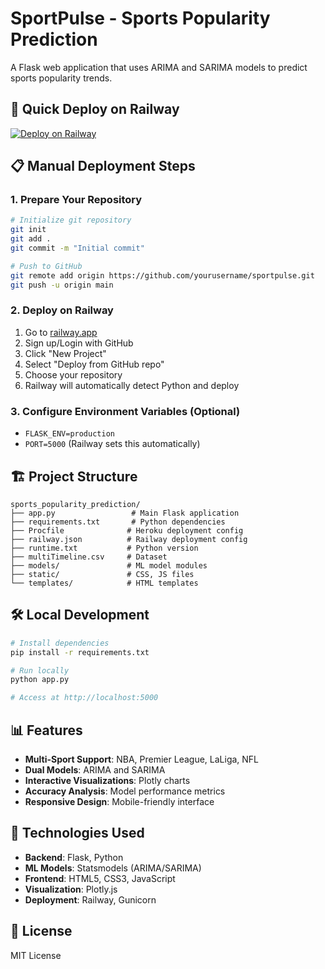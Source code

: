 # SportPulse - Sports Popularity Prediction

A Flask web application that uses ARIMA and SARIMA models to predict sports popularity trends.

## 🚀 Quick Deploy on Railway

[![Deploy on Railway](https://railway.app/button.svg)](https://railway.app/template/new?template=https://github.com/yourusername/sportpulse)

## 📋 Manual Deployment Steps

### 1. Prepare Your Repository
```bash
# Initialize git repository
git init
git add .
git commit -m "Initial commit"

# Push to GitHub
git remote add origin https://github.com/yourusername/sportpulse.git
git push -u origin main
```

### 2. Deploy on Railway
1. Go to [railway.app](https://railway.app)
2. Sign up/Login with GitHub
3. Click "New Project"
4. Select "Deploy from GitHub repo"
5. Choose your repository
6. Railway will automatically detect Python and deploy

### 3. Configure Environment Variables (Optional)
- `FLASK_ENV=production`
- `PORT=5000` (Railway sets this automatically)

## 🏗️ Project Structure
```
sports_popularity_prediction/
├── app.py                 # Main Flask application
├── requirements.txt       # Python dependencies
├── Procfile              # Heroku deployment config
├── railway.json          # Railway deployment config
├── runtime.txt           # Python version
├── multiTimeline.csv     # Dataset
├── models/               # ML model modules
├── static/               # CSS, JS files
└── templates/            # HTML templates
```

## 🛠️ Local Development
```bash
# Install dependencies
pip install -r requirements.txt

# Run locally
python app.py

# Access at http://localhost:5000
```

## 📊 Features
- **Multi-Sport Support**: NBA, Premier League, LaLiga, NFL
- **Dual Models**: ARIMA and SARIMA
- **Interactive Visualizations**: Plotly charts
- **Accuracy Analysis**: Model performance metrics
- **Responsive Design**: Mobile-friendly interface

## 🔧 Technologies Used
- **Backend**: Flask, Python
- **ML Models**: Statsmodels (ARIMA/SARIMA)
- **Frontend**: HTML5, CSS3, JavaScript
- **Visualization**: Plotly.js
- **Deployment**: Railway, Gunicorn

## 📝 License
MIT License 
